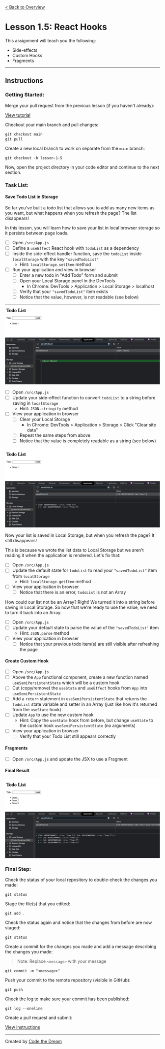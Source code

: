 [< Back to Overview](../../README.md)

# Lesson 1.5: React Hooks

This assignment will teach you the following:

- Side-effects
- Custom Hooks
- Fragments

---

## Instructions

### Getting Started:

Merge your pull request from the previous lesson (if you haven't already):

[View tutorial](https://github.com/Code-the-Dream-School/common-instructions/blob/main/common/how-to-merge.md)

Checkout your main branch and pull changes:

    git checkout main
    git pull

Create a new local branch to work on separate from the `main` branch:

    git checkout -b lesson-1-5

Now, open the project directory in your code editor and continue to the next section.

### Task List:

#### Save Todo List in Storage

So far you've built a todo list that allows you to add as many new items as you want, but what happens when you refresh the page? The list disappears!

In this lesson, you will learn how to save your list in local browser storage so it persists between page loads.

- [ ] Open `/src/App.js`
- [ ] Define a `useEffect` React hook with `todoList` as a dependency
- [ ] Inside the side-effect handler function, save the `todoList` inside `localStorage` with the key `"savedTodoList"`
    - Hint: `localStorage.setItem` method
- [ ] Run your application and view in browser
    - [ ] Enter a new todo in "Add Todo" form and submit
    - [ ] Open your Local Storage panel in the DevTools
        - In Chrome: DevTools > Application > Local Storage > localhost
    - [ ] Verify that your `"savedTodoList"` item exists
    - [ ] Notice that the value, however, is not readable (see below)

![Local Storage with List saved as Object](../assets/section-1/lesson-1-5/local-storage-object.png)

- [ ] Open `/src/App.js`
- [ ] Update your side-effect function to convert `todoList` to a string before saving in `localStorage`
    - Hint: `JSON.stringify` method
- [ ] View your application in browser
    - [ ] Clear your Local Storage
        - In Chrome: DevTools > Application > Storage > Click "Clear site data"
    - [ ] Repeat the same steps from above
    - [ ] Notice that the value is completely readable as a string (see below)

![Local Storage with List saved as Object](../assets/section-1/lesson-1-5/local-storage-string.png)

Now your list is saved in Local Storage, but when you refresh the page? It still disappears!

This is because we wrote the list data to Local Storage but we aren't reading it when the application is rendered. Let's fix that:

- [ ] Open `/src/App.js`
- [ ] Update the default state for `todoList` to read your `"savedTodoList"` item from `localStorage`
    - Hint: `localStorage.getItem` method
- [ ] View your application in browser
    - [ ] Notice that there is an error, `todoList` is not an Array

How could our list not be an Array? Right! We turned it into a string before saving in Local Storage. So now that we're ready to use the value, we need to turn it back into an Array.

- [ ] Open `/src/App.js`
- [ ] Update your default state to parse the value of the `"savedTodoList"` item
    - Hint: `JSON.parse` method
- [ ] View your application in browser
    - [ ] Notice that your previous todo item(s) are still visible after refreshing the page

#### Create Custom Hook

- [ ] Open `/src/App.js`
- [ ] Above the `App` functional component, create a new function named `useSemiPersistentState` which will be a custom hook
- [ ] Cut (copy/remove) the `useState` and `useEffect` hooks from `App` into `useSemiPersistentState`
- [ ] Add a `return` statement in `useSemiPersistentState` that returns the `todoList` state variable and setter in an Array (just like how it's returned from the `useState` hook)
- [ ] Update `App` to use the new custom hook
    - Hint: Copy the `useState` hook from before, but change `useState` to the custom hook `useSemiPersistentState` (no arguments)
- [ ] View your application in browser
    - [ ] Verify that your Todo List still appears correctly

#### Fragments

- [ ] Open `/src/App.js` and update the JSX to use a Fragment

#### Final Result

![Lesson 1.5 Result](../assets/section-1/lesson-1-5/result.png)

### Final Step:

Check the status of your local repository to double-check the changes you made:

    git status

Stage the file(s) that you edited:

    git add .

Check the status again and notice that the changes from before are now staged:

    git status

Create a commit for the changes you made and add a message describing the changes you made:

> Note: Replace `<message>` with your message

    git commit -m "<message>"

Push your commit to the remote repository (visible in GitHub):

    git push

Check the log to make sure your commit has been published:

    git log --oneline

Create a pull request and submit:

[View instructions](https://github.com/Code-the-Dream-School/common-instructions/blob/main/common/how-to-pull-request.md)

---

Created by [Code the Dream](https://www.codethedream.org)
